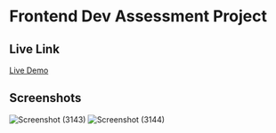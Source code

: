 # Frontend Dev Assessment Project

## Live Link
[Live Demo](https://frontend-dev-assessment-five.vercel.app/)

## Screenshots
![Screenshot (3143)](https://github.com/SanskarSinghiit/Frontend-Dev-Assessment/assets/97400210/5ffb0652-7d23-4b84-b1e0-587cb46b0b08)
![Screenshot (3144)](https://github.com/SanskarSinghiit/Frontend-Dev-Assessment/assets/97400210/a014929f-2a9e-436b-a310-04759fd08fba)
